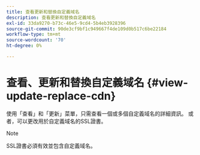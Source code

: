 ```yaml
---
title: 查看更新和替換自定義域名
description: 查看更新和替換自定義域名
exl-id: 33da9270-b73c-46e5-9cd4-5b4eb3928396
source-git-commit: 90de3cf9bf1c949667f4de109d0b517c6be22184
workflow-type: tm+mt
source-wordcount: '70'
ht-degree: 0%

---
```


# 查看、更新和替換自定義域名 {#view-update-replace-cdn}

使用「查看」和「更新」菜單，只需查看一個或多個自定義域名的詳細資訊。
或者，可以更改用於自定義域名的SSL證書。

>[!NOTE]
>SSL證書必須有效並包含自定義域名。
